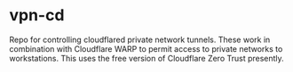 # vpn-cd

Repo for controlling cloudflared private network tunnels.  These work in combination with Cloudflare WARP to permit access to private networks to workstations.  This uses the free version of Cloudflare Zero Trust presently.
